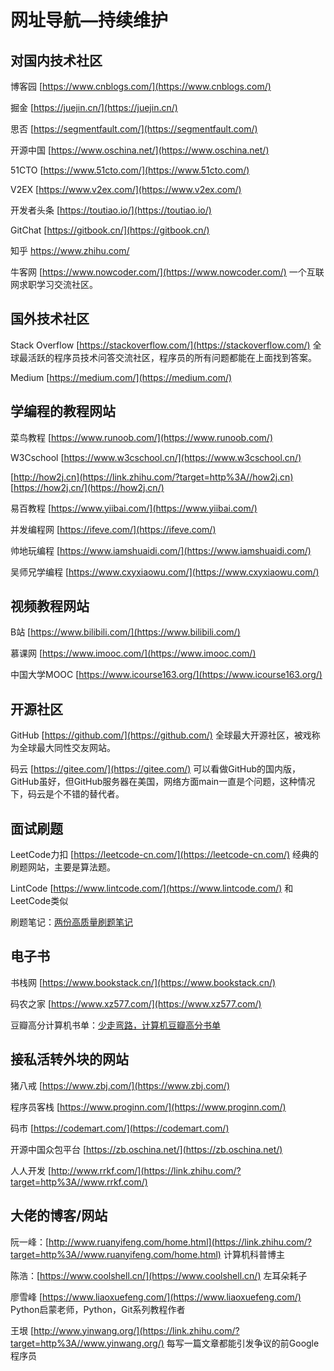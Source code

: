 # 网址导航—持续维护

## 对**国内技术社区**

博客园 [https://www.cnblogs.com/](https://www.cnblogs.com/)

掘金 [https://juejin.cn/](https://juejin.cn/)

思否 [https://segmentfault.com/](https://segmentfault.com/)

开源中国 [https://www.oschina.net/](https://www.oschina.net/)

51CTO [https://www.51cto.com/](https://www.51cto.com/)

V2EX [https://www.v2ex.com/](https://www.v2ex.com/)

开发者头条 [https://toutiao.io/](https://toutiao.io/)

GitChat [https://gitbook.cn/](https://gitbook.cn/)

知乎 https://www.zhihu.com/

牛客网 [https://www.nowcoder.com/](https://www.nowcoder.com/) 一个互联网求职学习交流社区。

## **国外技术社区**

Stack Overflow [https://stackoverflow.com/](https://stackoverflow.com/) 全球最活跃的程序员技术问答交流社区，程序员的所有问题都能在上面找到答案。

Medium [https://medium.com/](https://medium.com/)

## **学编程的教程网站**

菜鸟教程 [https://www.runoob.com/](https://www.runoob.com/)

W3Cschool [https://www.w3cschool.cn/](https://www.w3cschool.cn/)

[http://how2j.cn](https://link.zhihu.com/?target=http%3A//how2j.cn) [https://how2j.cn/](https://how2j.cn/)

易百教程 [https://www.yiibai.com/](https://www.yiibai.com/)

并发编程网 [https://ifeve.com/](https://ifeve.com/)

帅地玩编程 [https://www.iamshuaidi.com/](https://www.iamshuaidi.com/)

吴师兄学编程 [https://www.cxyxiaowu.com/](https://www.cxyxiaowu.com/)

## **视频教程网站**

B站 [https://www.bilibili.com/](https://www.bilibili.com/)

慕课网 [https://www.imooc.com/](https://www.imooc.com/)

中国大学MOOC [https://www.icourse163.org/](https://www.icourse163.org/)

## **开源社区**

GitHub [https://github.com/](https://github.com/) 全球最大开源社区，被戏称为全球最大同性交友网站。

码云 [https://gitee.com/](https://gitee.com/) 可以看做GitHub的国内版，GitHub虽好，但GitHub服务器在美国，网络方面main一直是个问题，这种情况下，码云是个不错的替代者。

## **面试刷题**

LeetCode力扣 [https://leetcode-cn.com/](https://leetcode-cn.com/) 经典的刷题网站，主要是算法题。

LintCode [https://www.lintcode.com/](https://www.lintcode.com/) 和LeetCode类似

刷题笔记：[两份高质量刷题笔记](https://mp.weixin.qq.com/s/Eb0EFGOdHutmg8QDq4363A)

## **电子书**

书栈网 [https://www.bookstack.cn/](https://www.bookstack.cn/)

码农之家 [https://www.xz577.com/](https://www.xz577.com/)

豆瓣高分计算机书单：[少走弯路，计算机豆瓣高分书单](https://mp.weixin.qq.com/s%3F__biz%3DMzU3MTg3NDYwNg%3D%3D%26mid%3D100002250%26idx%3D1%26sn%3Dd362fb3a5b4a58e6d9eeeb0334823a14%26chksm%3D7cd8c58b4baf4c9d39105a24461352c9309858c0380964f59323cca6b2f15c20c908c10a0de9%23rd)

## 接私活转外块的网站

猪八戒 [https://www.zbj.com/](https://www.zbj.com/)

程序员客栈 [https://www.proginn.com/](https://www.proginn.com/)

码市 [https://codemart.com/](https://codemart.com/)

开源中国众包平台 [https://zb.oschina.net/](https://zb.oschina.net/)

人人开发 [http://www.rrkf.com/](https://link.zhihu.com/?target=http%3A//www.rrkf.com/)

## 大佬的博客/网站

阮一峰：[http://www.ruanyifeng.com/home.html](https://link.zhihu.com/?target=http%3A//www.ruanyifeng.com/home.html) 计算机科普博主

陈浩：[https://www.coolshell.cn/](https://www.coolshell.cn/) 左耳朵耗子

廖雪峰 [https://www.liaoxuefeng.com/](https://www.liaoxuefeng.com/) Python启蒙老师，Python，Git系列教程作者

王垠 [http://www.yinwang.org/](https://link.zhihu.com/?target=http%3A//www.yinwang.org/) 每写一篇文章都能引发争议的前Google程序员